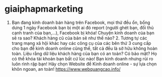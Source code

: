 # giaiphapmarketing
1. Bạn đang kinh doanh bán hàng trên Facebook, mọi thứ đều ổn, bổng dưng 1 ngày Facebook bạn bị một ai đó report (người ghét bạn, đối thủ cạnh tranh của bạn,...), Facebook bị khóa! Chuyện kinh doanh của bạn sẽ ra sao? Khách hàng cũ của bản sẽ như thế nào? 2. Tương tự các trang mạng xã hội khác hay các công cụ của các bên thứ 3 cung cấp cho bạn để kinh doanh online cũng thế, tất cả đều là sở hữu không hoàn toàn. Liệu rằng dữ liệu khách hàng của bạn có an toàn? Có bảo mật? Họ có thể khóa tài khoản bạn bất cứ lúc nào! Bạn kinh doanh nhưng rủi ro luôn rình rập bạn!  Hãy chọn Website để Kinh doanh online - sự lựa chọn khôn ngoan, an toàn!  https://www.webquangcao.info/
